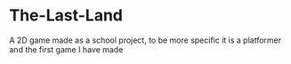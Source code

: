 # The-Last-Land
A 2D game made as a school project, to be more specific it is a platformer and the first game I have made

